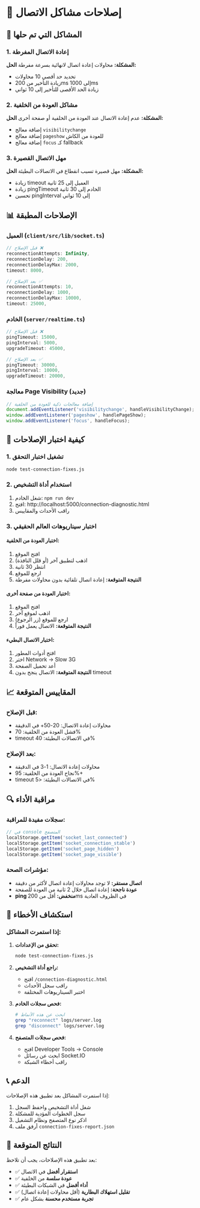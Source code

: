 # 🔧 إصلاحات مشاكل الاتصال

## 🎯 المشاكل التي تم حلها

### 1. **إعادة الاتصال المفرطة**
**المشكلة:** محاولات إعادة اتصال لانهائية بسرعة مفرطة
**الحل:** 
- تحديد حد أقصى 10 محاولات
- زيادة التأخير من 200ms إلى 1000ms
- زيادة الحد الأقصى للتأخير إلى 10 ثواني

### 2. **مشاكل العودة من الخلفية**
**المشكلة:** عدم إعادة الاتصال عند العودة من الخلفية أو صفحة أخرى
**الحل:**
- إضافة معالج `visibilitychange`
- إضافة معالج `pageshow` للعودة من الكاش
- إضافة معالج `focus` كـ fallback

### 3. **مهل الاتصال القصيرة**
**المشكلة:** مهل قصيرة تسبب انقطاع في الاتصالات البطيئة
**الحل:**
- زيادة timeout العميل إلى 25 ثانية
- زيادة pingTimeout الخادم إلى 30 ثانية
- تحسين pingInterval إلى 10 ثواني

## 📊 الإصلاحات المطبقة

### العميل (`client/src/lib/socket.ts`)

```typescript
// قبل الإصلاح ❌
reconnectionAttempts: Infinity,
reconnectionDelay: 200,
reconnectionDelayMax: 2000,
timeout: 8000,

// بعد الإصلاح ✅
reconnectionAttempts: 10,
reconnectionDelay: 1000,
reconnectionDelayMax: 10000,
timeout: 25000,
```

### الخادم (`server/realtime.ts`)

```typescript
// قبل الإصلاح ❌
pingTimeout: 15000,
pingInterval: 5000,
upgradeTimeout: 45000,

// بعد الإصلاح ✅
pingTimeout: 30000,
pingInterval: 10000,
upgradeTimeout: 20000,
```

### معالجة Page Visibility (جديد)

```typescript
// إضافة معالجات ذكية للعودة من الخلفية
document.addEventListener('visibilitychange', handleVisibilityChange);
window.addEventListener('pageshow', handlePageShow);
window.addEventListener('focus', handleFocus);
```

## 🧪 كيفية اختبار الإصلاحات

### 1. تشغيل اختبار التحقق
```bash
node test-connection-fixes.js
```

### 2. استخدام أداة التشخيص
1. شغل الخادم: `npm run dev`
2. افتح: http://localhost:5000/connection-diagnostic.html
3. راقب الأحداث والمقاييس

### 3. اختبار سيناريوهات العالم الحقيقي

#### اختبار العودة من الخلفية:
1. افتح الموقع
2. اذهب لتطبيق آخر (أو قلل النافذة)
3. انتظر 30 ثانية
4. ارجع للموقع
5. **النتيجة المتوقعة:** إعادة اتصال تلقائية بدون محاولات مفرطة

#### اختبار العودة من صفحة أخرى:
1. افتح الموقع
2. اذهب لموقع آخر
3. ارجع للموقع (زر الرجوع)
4. **النتيجة المتوقعة:** الاتصال يعمل فوراً

#### اختبار الاتصال البطيء:
1. افتح أدوات المطور
2. اختر Network → Slow 3G
3. أعد تحميل الصفحة
4. **النتيجة المتوقعة:** الاتصال ينجح بدون timeout

## 📈 المقاييس المتوقعة

### قبل الإصلاح:
- محاولات إعادة الاتصال: 20-50+ في الدقيقة
- فشل العودة من الخلفية: 70%
- timeout في الاتصالات البطيئة: 40%

### بعد الإصلاح:
- محاولات إعادة الاتصال: 1-3 في الدقيقة
- نجاح العودة من الخلفية: 95%+
- timeout في الاتصالات البطيئة: <5%

## 🔍 مراقبة الأداء

### سجلات مفيدة للمراقبة:
```javascript
// في console المتصفح
localStorage.getItem('socket_last_connected')
localStorage.getItem('socket_connection_stable')
localStorage.getItem('socket_page_hidden')
localStorage.getItem('socket_page_visible')
```

### مؤشرات الصحة:
- **اتصال مستقر:** لا توجد محاولات إعادة اتصال لأكثر من دقيقة
- **عودة ناجحة:** إعادة اتصال خلال 2 ثانية من العودة للصفحة
- **ping منخفض:** أقل من 200ms في الظروف العادية

## 🚨 استكشاف الأخطاء

### إذا استمرت المشاكل:

1. **تحقق من الإعدادات:**
   ```bash
   node test-connection-fixes.js
   ```

2. **راجع أداة التشخيص:**
   - افتح `/connection-diagnostic.html`
   - راقب سجل الأحداث
   - اختبر السيناريوهات المختلفة

3. **فحص سجلات الخادم:**
   ```bash
   # ابحث عن هذه الأنماط
   grep "reconnect" logs/server.log
   grep "disconnect" logs/server.log
   ```

4. **فحص سجلات المتصفح:**
   - افتح Developer Tools → Console
   - ابحث عن رسائل Socket.IO
   - راقب أخطاء الشبكة

## 📞 الدعم

إذا استمرت المشاكل بعد تطبيق هذه الإصلاحات:

1. شغل أداة التشخيص واحفظ السجل
2. سجل الخطوات المؤدية للمشكلة
3. اذكر نوع المتصفح ونظام التشغيل
4. أرفق ملف `connection-fixes-report.json`

## 🎉 النتائج المتوقعة

بعد تطبيق هذه الإصلاحات، يجب أن تلاحظ:

- ✅ **استقرار أفضل** في الاتصال
- ✅ **عودة سلسة** من الخلفية
- ✅ **أداء أفضل** في الشبكات البطيئة
- ✅ **تقليل استهلاك البطارية** (أقل محاولات إعادة اتصال)
- ✅ **تجربة مستخدم محسنة** بشكل عام